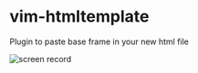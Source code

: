 # vim-htmltemplate
Plugin to paste base frame in your new html file

![screen record](https://cloud.githubusercontent.com/assets/7806757/7094353/c53c7368-dfc0-11e4-8e2d-29916321053e.gif)
